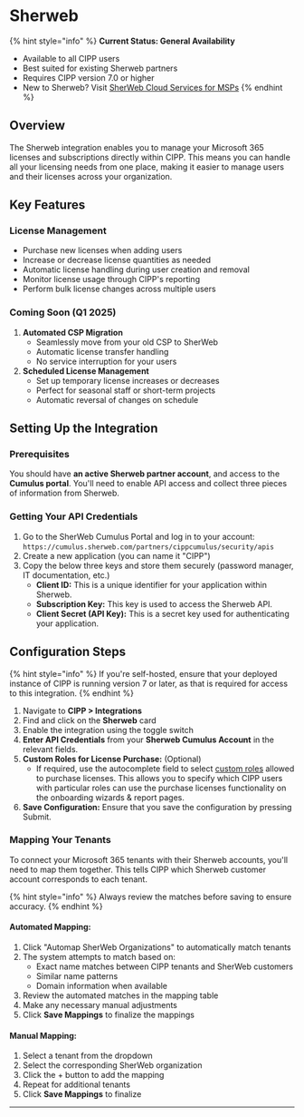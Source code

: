 # Sherweb

{% hint style="info" %}
**Current Status: General Availability**

* Available to all CIPP users
* Best suited for existing Sherweb partners
* Requires CIPP version 7.0 or higher
* New to Sherweb? Visit [SherWeb Cloud Services for MSPs](https://www.sherweb.com/partners/)
{% endhint %}

## **Overview**

The Sherweb integration enables you to manage your Microsoft 365 licenses and subscriptions directly within CIPP. This means you can handle all your licensing needs from one place, making it easier to manage users and their licenses across your organization.

## Key Features

### License Management

* Purchase new licenses when adding users
* Increase or decrease license quantities as needed
* Automatic license handling during user creation and removal
* Monitor license usage through CIPP's reporting
* Perform bulk license changes across multiple users

### Coming Soon (Q1 2025)

1. **Automated CSP Migration**
   * Seamlessly move from your old CSP to SherWeb
   * Automatic license transfer handling
   * No service interruption for your users
2. **Scheduled License Management**
   * Set up temporary license increases or decreases
   * Perfect for seasonal staff or short-term projects
   * Automatic reversal of changes on schedule

## Setting Up the Integration

### Prerequisites

You should have **an active Sherweb partner account**, and access to the **Cumulus portal**. You'll need to enable API access and collect three pieces of information from Sherweb.

### Getting Your API Credentials

1. Go to the SherWeb Cumulus Portal and log in to your account: `https://cumulus.sherweb.com/partners/cippcumulus/security/apis`
2. Create a new application (you can name it "CIPP")
3. Copy the below three keys and store them securely (password manager, IT documentation, etc.)
   * **Client ID:** This is a unique identifier for your application within Sherweb.
   * **Subscription Key:** This key is used to access the Sherweb API.
   * **Client Secret (API Key):** This is a secret key used for authenticating your application.

## Configuration Steps

{% hint style="info" %}
If you're self-hosted, ensure that your deployed instance of CIPP is running version 7 or later, as that is required for access to this integration.
{% endhint %}

1. Navigate to **CIPP > Integrations**
2. Find and click on the **Sherweb** card
3. Enable the integration using the toggle switch
4. **Enter API Credentials** from your **Sherweb Cumulus Account** in the relevant fields.
5. **Custom Roles for License Purchase:** (Optional)
   * If required, use the autocomplete field to select [custom roles](../advanced/super-admin/custom-roles.md) allowed to purchase licenses. This allows you to specify which CIPP users with particular roles can use the purchase licenses functionality on the onboarding wizards & report pages.
6. **Save Configuration:** Ensure that you save the configuration by pressing Submit.

### Mapping Your Tenants

To connect your Microsoft 365 tenants with their Sherweb accounts, you'll need to map them together. This tells CIPP which Sherweb customer account corresponds to each tenant.

{% hint style="info" %}
Always review the matches before saving to ensure accuracy.
{% endhint %}

#### **Automated Mapping:**

1. Click "Automap SherWeb Organizations" to automatically match tenants
2. The system attempts to match based on:
   * Exact name matches between CIPP tenants and SherWeb customers
   * Similar name patterns
   * Domain information when available
3. Review the automated matches in the mapping table
4. Make any necessary manual adjustments
5. Click **Save Mappings** to finalize the mappings

#### **Manual Mapping:**

1. Select a tenant from the dropdown
2. Select the corresponding SherWeb organization
3. Click the + button to add the mapping
4. Repeat for additional tenants
5. Click **Save Mappings** to finalize

***
